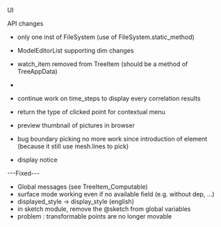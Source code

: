 UI

API changes
* only one inst of FileSystem (use of FileSystem.static_method)
* ModelEditorList supporting dim changes
* watch_item removed from TreeItem (should be a method of TreeAppData)
* 


* continue work on time_steps to display every correlation results
* return the type of clicked point for contextual menu
* preview thumbnail of pictures in browser
* bug boundary picking no more work since introduction of element (because it still use mesh.lines to pick)
* display notice


---Fixed---
* Global messages (see TreeItem_Computable)
* surface mode working even if no available field (e.g. without dep, ...)
* displayed_style -> display_style (english)
* in sketch module, remove the @sketch from global variables
* problem : transformable points are no longer movable